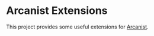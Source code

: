 # Arcanist Extensions

This project provides some useful extensions for [Arcanist](https://github.com/phacility/arcanist).
